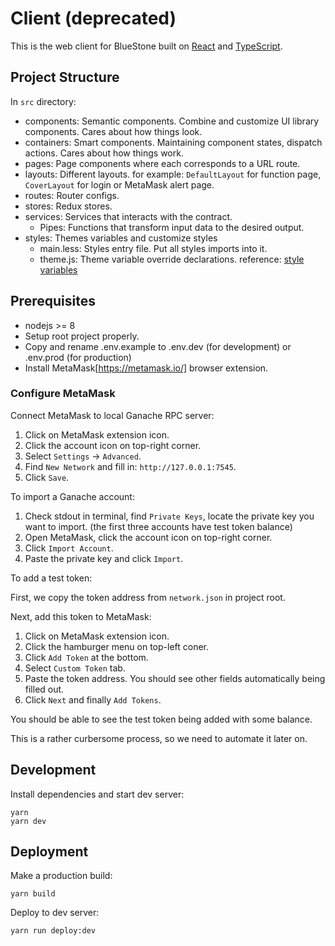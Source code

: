 # Client (deprecated)

This is the web client for BlueStone built on [React](https://reactjs.org/) and [TypeScript](https://www.typescriptlang.org/).

## Project Structure

In `src` directory:

- components: Semantic components. Combine and customize UI library components. Cares about how things look.
- containers: Smart components. Maintaining component states, dispatch actions. Cares about how things work.
- pages: Page components where each corresponds to a URL route.
- layouts: Different layouts. for example: `DefaultLayout` for function page, `CoverLayout` for login or MetaMask alert page.
- routes: Router configs.
- stores: Redux stores.
- services: Services that interacts with the contract.
  - Pipes: Functions that transform input data to the desired output.
- styles: Themes variables and customize styles
  - main.less: Styles entry file. Put all styles imports into it.
  - theme.js: Theme variable override declarations. reference: [style variables](https://github.com/ant-design/ant-design/blob/master/components/style/themes/default.less)

## Prerequisites

- nodejs >= 8
- Setup root project properly.
- Copy and rename .env.example to .env.dev (for development) or .env.prod (for production)
- Install MetaMask[https://metamask.io/] browser extension.

### Configure MetaMask

Connect MetaMask to local Ganache RPC server:

1. Click on MetaMask extension icon.
2. Click the account icon on top-right corner.
3. Select `Settings` -> `Advanced`.
4. Find `New Network` and fill in: `http://127.0.0.1:7545`.
5. Click `Save`.

To import a Ganache account:

1. Check stdout in terminal, find `Private Keys`, locate the private key you want to import. (the first three accounts have test token balance)
2. Open MetaMask, click the account icon on top-right corner.
3. Click `Import Account`.
4. Paste the private key and click `Import`.

To add a test token:

First, we copy the token address from `network.json` in project root.

Next, add this token to MetaMask:

1. Click on MetaMask extension icon.
2. Click the hamburger menu on top-left coner.
3. Click `Add Token` at the bottom.
4. Select `Custom Token` tab.
5. Paste the token address. You should see other fields automatically being filled out.
6. Click `Next` and finally `Add Tokens`.

You should be able to see the test token being added with some balance.

This is a rather curbersome process, so we need to automate it later on.

## Development

Install dependencies and start dev server:

```
yarn
yarn dev
```

## Deployment

Make a production build:

```
yarn build
```

Deploy to dev server:

```
yarn run deploy:dev
```

